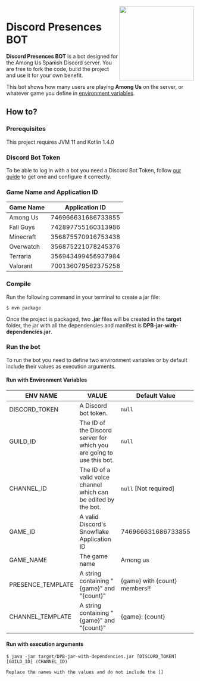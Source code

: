<img align="right" src="https://cdn.discordapp.com/avatars/753165290732257300/647b616a0fb48c5b45694fa8f8e46821.png?size=256" height="200" width="200">

# Discord Presences BOT
 
**Discord Presences BOT** is a bot designed for the Among Us Spanish Discord server. You are free to fork the code, build the project and use it for your own benefit.

This bot shows how many users are playing **Among Us** on the server, or whatever game you define in [environment variables](#run-with-environment-variables).

## How to?

### Prerequisites
This project requires JVM 11 and Kotlin 1.4.0

### Discord Bot Token
To be able to log in with a bot you need a Discord Bot Token, follow [our guide][DISCORD_BOT_TOKEN_WIKI] to get one and configure it correctly.

### Game Name and Application ID
|    Game Name    |   Application ID   |
|-----------------|--------------------|
| Among Us        | 746966631686733855 |
| Fall Guys       | 742897755160313986 |
| Minecraft       | 356875570916753438 |
| Overwatch       | 356875221078245376 |
| Terraria        | 356943499456937984 |
| Valorant        | 700136079562375258 |

### Compile
Run the following command in your terminal to create a jar file:
```shell
$ mvn package
```
Once the project is packaged, two **.jar** files will be created in the **target** folder, the jar with all the dependencies and manifest is **DPB-jar-with-dependencies.jar**.

### Run the bot
To run the bot you need to define two environment variables or by default include their values as execution arguments.

#### Run with Environment Variables
| ENV NAME          | VALUE                                                                 | Default Value                 |
|-------------------|-----------------------------------------------------------------------|-------------------------------|
| DISCORD_TOKEN     | A Discord bot token.                                                  | ``null``                      |
| GUILD_ID          | The ID of the Discord server for which you are going to use this bot. | ``null``                      |
| CHANNEL_ID        | The ID of a valid voice channel which can be edited by the bot.       | ``null`` [Not required]       |
| GAME_ID           | A valid Discord's Snowflake Application ID                            | 746966631686733855            |
| GAME_NAME         | The game name                                                         | Among us                      |
| PRESENCE_TEMPLATE | A string containing "{game}" and "{count}"                            | {game} with {count} members!! |
| CHANNEL_TEMPLATE  | A string containing "{game}" and "{count}"                            | {game}: {count}               |

#### Run with execution arguments
```shell
$ java -jar target/DPB-jar-with-dependencies.jar [DISCORD_TOKEN] [GUILD_ID] (CHANNEL_ID)
```
``Replace the names with the values and do not include the []``

[DISCORD_BOT_TOKEN_WIKI]: https://github.com/Blad3Mak3r/DiscordPresencesBOT/wiki/Get-a-Discord-Bot-Token
